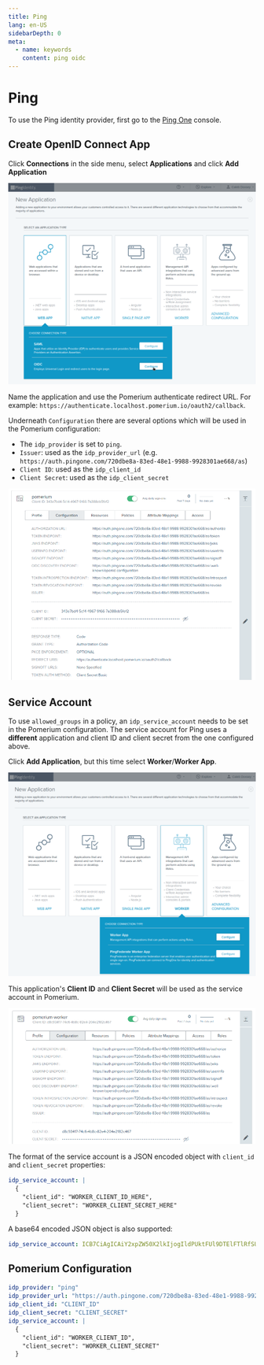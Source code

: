 ```yaml
---
title: Ping
lang: en-US
sidebarDepth: 0
meta:
  - name: keywords
    content: ping oidc
---
```


# Ping

To use the Ping identity provider, first go to the [Ping One](https://console.pingone.com) console.

## Create OpenID Connect App

Click **Connections** in the side menu, select **Applications** and click **Add Application**

![Ping Add Application](./img/ping-add-application.png)

Name the application and use the Pomerium authenticate redirect URL. For example: `https://authenticate.localhost.pomerium.io/oauth2/callback`.

Underneath `Configuration` there are several options which will be used in the Pomerium configuration:

* The `idp_provider` is set to `ping`.
* `Issuer`: used as the `idp_provider_url` (e.g. `https://auth.pingone.com/720dbe8a-83ed-48e1-9988-9928301ae668/as`)
* `Client ID`: used as the `idp_client_id`
* `Client Secret`: used as the `idp_client_secret`

![Ping Configuration](./img/ping-configuration.png)

## Service Account

To use `allowed_groups` in a policy, an `idp_service_account` needs to be set in the Pomerium configuration. The service account for Ping uses a **different** application and client ID and client secret from the one configured above.

Click **Add Application**, but this time select **Worker**/**Worker App**.

![Ping Add Worker](./img/ping-add-worker.png)

This application's **Client ID** and **Client Secret** will be used as the service account in Pomerium.

![Ping Worker Configuration](./img/ping-worker-configuration.png)

The format of the service account is a JSON encoded object with `client_id` and `client_secret` properties:

```yaml
idp_service_account: |
  {
    "client_id": "WORKER_CLIENT_ID_HERE",
    "client_secret": "WORKER_CLIENT_SECRET_HERE"
  }
```

A base64 encoded JSON object is also supported:

```yaml
idp_service_account: ICB7CiAgICAiY2xpZW50X2lkIjogIldPUktFUl9DTElFTlRfSURfSEVSRSIsCiAgICAiY2xpZW50X3NlY3JldCI6ICJXT1JLRVJfQ0xJRU5UX1NFQ1JFVF9IRVJFIgogIH0K
```

## Pomerium Configuration

```yaml
idp_provider: "ping"
idp_provider_url: "https://auth.pingone.com/720dbe8a-83ed-48e1-9988-9928301ae668/as"
idp_client_id: "CLIENT_ID"
idp_client_secret: "CLIENT_SECRET"
idp_service_account: |
  {
    "client_id": "WORKER_CLIENT_ID",
    "client_secret": "WORKER_CLIENT_SECRET"
  }
```
